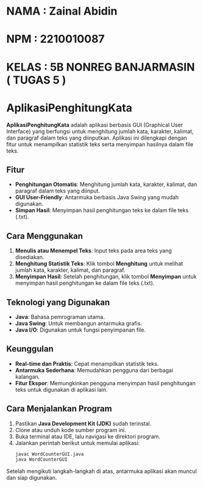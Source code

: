 
# NAMA : Zainal Abidin

# NPM : 2210010087

# KELAS : 5B NONREG BANJARMASIN ( TUGAS 5 )

# AplikasiPenghitungKata

**AplikasiPenghitungKata** adalah aplikasi berbasis GUI (Graphical User Interface) yang berfungsi untuk menghitung jumlah kata, karakter, kalimat, dan paragraf dalam teks yang diinputkan. Aplikasi ini dilengkapi dengan fitur untuk menampilkan statistik teks serta menyimpan hasilnya dalam file teks.

## Fitur
- **Penghitungan Otomatis**: Menghitung jumlah kata, karakter, kalimat, dan paragraf dalam teks yang diinput.
- **GUI User-Friendly**: Antarmuka berbasis Java Swing yang mudah digunakan.
- **Simpan Hasil**: Menyimpan hasil penghitungan teks ke dalam file teks (.txt).
  
## Cara Menggunakan
1. **Menulis atau Menempel Teks**: Input teks pada area teks yang disediakan.
2. **Menghitung Statistik Teks**: Klik tombol **Menghitung** untuk melihat jumlah kata, karakter, kalimat, dan paragraf.
3. **Menyimpan Hasil**: Setelah penghitungan, klik tombol **Menyimpan** untuk menyimpan hasil penghitungan ke dalam file teks (.txt).
   
## Teknologi yang Digunakan
- **Java**: Bahasa pemrograman utama.
- **Java Swing**: Untuk membangun antarmuka grafis.
- **Java I/O**: Digunakan untuk fungsi penyimpanan file.

## Keunggulan
- **Real-time dan Praktis**: Cepat menampilkan statistik teks.
- **Antarmuka Sederhana**: Memudahkan pengguna dari berbagai kalangan.
- **Fitur Ekspor**: Memungkinkan pengguna menyimpan hasil penghitungan teks untuk digunakan di aplikasi lain.

## Cara Menjalankan Program
1. Pastikan **Java Development Kit (JDK)** sudah terinstal.
2. Clone atau unduh kode sumber program ini.
3. Buka terminal atau IDE, lalu navigasi ke direktori program.
4. Jalankan perintah berikut untuk memulai aplikasi:
   ```bash
   javac WordCounterGUI.java
   java WordCounterGUI
   ```
   
Setelah mengikuti langkah-langkah di atas, antarmuka aplikasi akan muncul dan siap digunakan.
